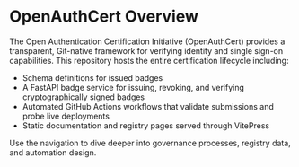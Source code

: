 # OpenAuthCert Overview

The Open Authentication Certification Initiative (OpenAuthCert) provides a transparent, Git-native framework for verifying identity and single sign-on capabilities. This repository hosts the entire certification lifecycle including:

- Schema definitions for issued badges
- A FastAPI badge service for issuing, revoking, and verifying cryptographically signed badges
- Automated GitHub Actions workflows that validate submissions and probe live deployments
- Static documentation and registry pages served through VitePress

Use the navigation to dive deeper into governance processes, registry data, and automation design.
